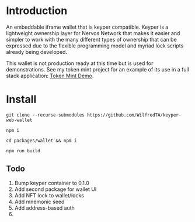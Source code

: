 # Introduction

An embeddable iframe wallet that is keyper compatible. Keyper is a lightweight ownership layer for Nervos Network that makes it easier and simpler to work with the many different types of ownership that can be expressed due to the flexible programming model and myriad lock scripts already being developed.

This wallet is not production ready at this time but is used for demonstrations. See my token mint project for an example of its use in a full stack application: [Token Mint Demo](https://github.com/WilfredTA/token_mint).



# Install

`git clone --recurse-submodules https://github.com/WilfredTA/keyper-web-wallet`

`npm i`

`cd packages/wallet && npm i`

`npm run build`


## Todo

1. Bump keyper container to 0.1.0
2. Add second package for wallet UI
3. Add NFT lock to wallet/locks
4. Add mnemonic seed
5. Add address-based auth
6. 